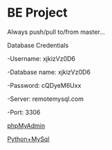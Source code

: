 # BE Project

Always push/pull to/from master...


Database Credentials


-Username: xjkizVz0D6

-Database name: xjkizVz0D6

-Password: cQDyeM6Uxx

-Server: remotemysql.com

-Port: 3306


<a href="http://www.phpmyadmin.co/">phpMyAdmin</a>


<a href="https://www.w3schools.com/python/python_mysql_insert.asp">Python+MySql</a>
